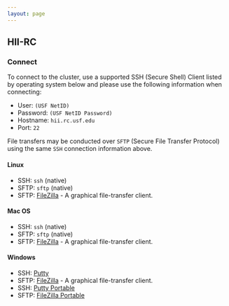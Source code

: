 ```yaml
---
layout: page
---
```


## HII-RC

### Connect

To connect to the cluster, use a supported SSH (Secure Shell) Client listed by operating system below
and please use the following information when connecting:

- User: `(USF NetID)`
- Password: `(USF NetID Password)`
- Hostname: `hii.rc.usf.edu`
- Port: `22`

File transfers may be conducted over `SFTP` (Secure File Transfer Protocol) using the same `SSH` connection information above.

#### Linux

- SSH: `ssh` (native)
- SFTP: `sftp` (native)
- SFTP: [FileZilla](https://filezilla-project.org/) - A graphical file-transfer client.

#### Mac OS

- SSH: `ssh` (native)
- SFTP: `sftp` (native)
- SFTP: [FileZilla](https://filezilla-project.org/) - A graphical file-transfer client.

#### Windows

- SSH: [Putty](http://www.chiark.greenend.org.uk/~sgtatham/putty/download.html)
- SFTP: [FileZilla](https://filezilla-project.org/) - A graphical file-transfer client.
- SSH: [Putty Portable](http://portableapps.com/apps/internet/putty_portable)
- SFTP: [FileZilla Portable](http://portableapps.com/apps/internet/putty_portable)

